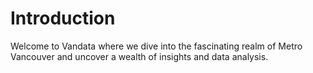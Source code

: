 # Introduction

Welcome to Vandata where we dive into the fascinating realm of Metro Vancouver and uncover a wealth of insights and data analysis.